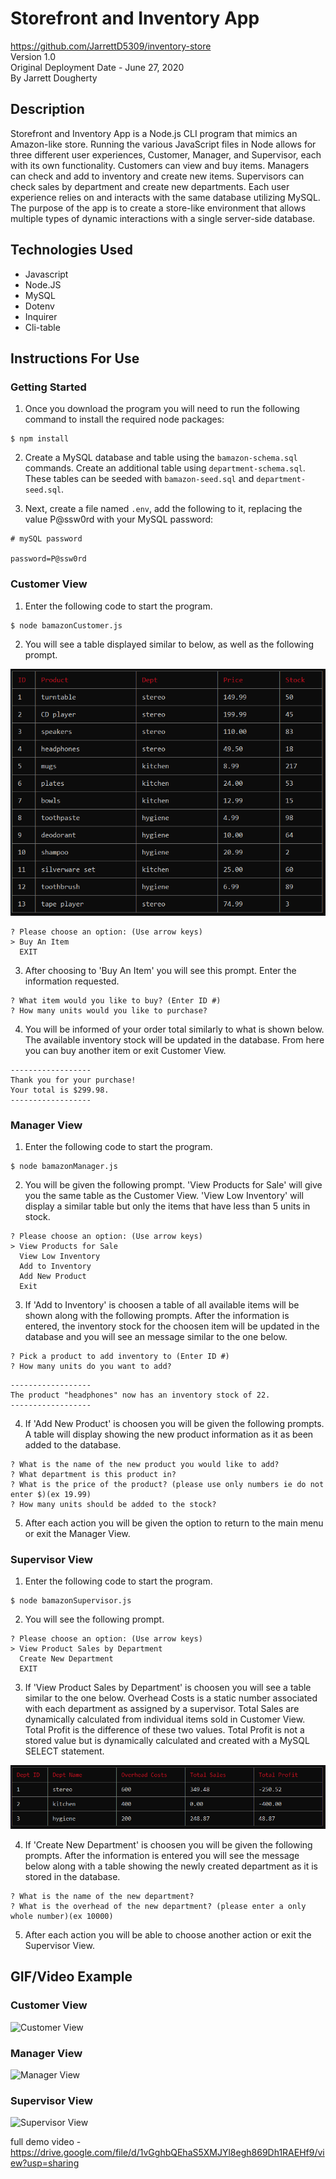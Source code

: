 # Storefront and Inventory App
<https://github.com/JarrettD5309/inventory-store> \
Version 1.0 \
Original Deployment Date - June 27, 2020\
By Jarrett Dougherty

## Description
Storefront and Inventory App is a Node.js CLI program that mimics an Amazon-like store. Running the various JavaScript files in Node allows for three different user experiences, Customer, Manager, and Supervisor, each with its own functionality. Customers can view and buy items. Managers can check and add to inventory and create new items. Supervisors can check sales by department and create new departments. Each user experience relies on and interacts with the same database utilizing MySQL. The purpose of the app is to create a store-like environment that allows multiple types of dynamic interactions with a single server-side database.

## Technologies Used
* Javascript
* Node.JS
* MySQL
* Dotenv
* Inquirer
* Cli-table

## Instructions For Use
### Getting Started
1. Once you download the program you will need to run the following command to install the required node packages:

```console
$ npm install
```
2. Create a MySQL database and table using the `bamazon-schema.sql` commands. Create an additional table using `department-schema.sql`. These tables can be seeded with `bamazon-seed.sql` and `department-seed.sql`.

3. Next, create a file named `.env`, add the following to it, replacing the value P@ssw0rd with your MySQL password:

```console
# mySQL password

password=P@ssw0rd

```

### Customer View
1. Enter the following code to start the program.

```console
$ node bamazonCustomer.js
```

2. You will see a table displayed similar to below, as well as the following prompt.

![Customer Table](./images/customer-table.png "Customer Table")

```console
? Please choose an option: (Use arrow keys)
> Buy An Item
  EXIT
```

3. After choosing to 'Buy An Item' you will see this prompt. Enter the information requested.

```console
? What item would you like to buy? (Enter ID #)
? How many units would you like to purchase?
```

4. You will be informed of your order total similarly to what is shown below. The available inventory stock will be updated in the database. From here you can buy another item or exit Customer View.

```console
------------------
Thank you for your purchase!
Your total is $299.98.
------------------
```

### Manager View
1. Enter the following code to start the program.

```console
$ node bamazonManager.js
``` 

2. You will be given the following prompt. 'View Products for Sale' will give you the same table as the Customer View. 'View Low Inventory' will display a similar table but only the items that have less than 5 units in stock.

```console
? Please choose an option: (Use arrow keys)
> View Products for Sale
  View Low Inventory
  Add to Inventory
  Add New Product
  Exit
```

3. If 'Add to Inventory' is choosen a table of all available items will be shown along with the following prompts. After the information is entered, the inventory stock for the choosen item will be updated in the database and you will see an message similar to the one below.

```console
? Pick a product to add inventory to (Enter ID #)
? How many units do you want to add?
```
```console
------------------
The product "headphones" now has an inventory stock of 22.
------------------
```

4. If 'Add New Product' is choosen you will be given the following prompts. A table will display showing the new product information as it as been added to the database. 
```console
? What is the name of the new product you would like to add?
? What department is this product in?
? What is the price of the product? (please use only numbers ie do not enter $)(ex 19.99)
? How many units should be added to the stock?
```

5. After each action you will be given the option to return to the main menu or exit the Manager View.

### Supervisor View
1. Enter the following code to start the program.

```console
$ node bamazonSupervisor.js
``` 

2. You will see the following prompt.

```console
? Please choose an option: (Use arrow keys)
> View Product Sales by Department
  Create New Department
  EXIT
```

3. If 'View Product Sales by Department' is choosen you will see a table similar to the one below. Overhead Costs is a static number associated with each department as assigned by a supervisor. Total Sales are dynamically calculated from individual items sold in Customer View. Total Profit is the difference of these two values. Total Profit is not a stored value but is dynamically calculated and created with a MySQL SELECT statement.

![Supervisor Table](./images/supervisor-table.png "Supervisor Table")

4. If 'Create New Department' is choosen you will be given the following prompts. After the information is entered you will see the message below along with a table showing the newly created department as it is stored in the database.

```console
? What is the name of the new department?
? What is the overhead of the new department? (please enter a only whole number)(ex 10000)
```

5. After each action you will be able to choose another action or exit the Supervisor View.

## GIF/Video Example
### Customer View
![Customer View](https://media.giphy.com/media/cmTPfvvAl8s0mEToZT/giphy.gif)

### Manager View
![Manager View](https://media.giphy.com/media/iJaZNXykyXdmCXD4nr/giphy.gif)

### Supervisor View
![Supervisor View](https://media.giphy.com/media/RIBH8954aHVbOta2Nf/giphy.gif)

full demo video - <https://drive.google.com/file/d/1vGghbQEhaS5XMJYl8egh869Dh1RAEHf9/view?usp=sharing>


